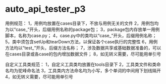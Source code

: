 # auto_api_tester_p3
用例规范：
    1，用例均放置在cases目录下，不放与用例无关的文件
    2，用例包均为以“case_”开头，后缀用例名称的package包；
    3，package包内存放单一用例脚本，名称为case.py；
    4，case.py中的类均以“case_”开头，后缀用例名称；
    5，类中须包含setUp和tearDown方法，以保证各个case执行的完整性
    6，用例方法均以“test_”开头，后缀方法名称；
    7，涉及数据共享或基础数据准备的，可以在cases目录或各case的包内增加数据文件；
    8，如无转义需要，尽可能用单引号

自定义工具类规范：
    1，自定义工具类均放置在tools目录下
    2，工具类文件和类命名均为驼峰命名法
    3，工具类内方法命名均为小写，多个单词的中间用下划线隔开
    4，如无转义需要，尽可能用单引号